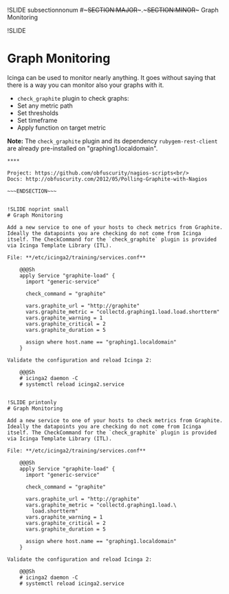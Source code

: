!SLIDE subsectionnonum
#~~~SECTION:MAJOR~~~.~~~SECTION:MINOR~~~ Graph Monitoring


!SLIDE
# Graph Monitoring

Icinga can be used to monitor nearly anything. It goes without saying that there is a way you can monitor also your graphs with it.

* `check_graphite` plugin to check graphs:
 * Set any metric path
 * Set thresholds
 * Set timeframe
 * Apply function on target metric

**Note:** The `check_graphite` plugin and its dependency `rubygem-rest-client` are already pre-installed on "graphing1.localdomain".

~~~SECTION:handouts~~~
****

Project: https://github.com/obfuscurity/nagios-scripts<br/>
Docs: http://obfuscurity.com/2012/05/Polling-Graphite-with-Nagios

~~~ENDSECTION~~~


!SLIDE noprint small
# Graph Monitoring

Add a new service to one of your hosts to check metrics from Graphite. Ideally the datapoints you are checking do not come from Icinga itself. The CheckCommand for the `check_graphite` plugin is provided via Icinga Template Library (ITL).

File: **/etc/icinga2/training/services.conf**

    @@@Sh
    apply Service "graphite-load" {
      import "generic-service"

      check_command = "graphite"

      vars.graphite_url = "http://graphite"
      vars.graphite_metric = "collectd.graphing1.load.load.shortterm"
      vars.graphite_warning = 1
      vars.graphite_critical = 2
      vars.graphite_duration = 5

      assign where host.name == "graphing1.localdomain"
    }

Validate the configuration and reload Icinga 2:

    @@@Sh
    # icinga2 daemon -C
    # systemctl reload icinga2.service


!SLIDE printonly
# Graph Monitoring

Add a new service to one of your hosts to check metrics from Graphite. Ideally the datapoints you are checking do not come from Icinga itself. The CheckCommand for the `check_graphite` plugin is provided via Icinga Template Library (ITL).

File: **/etc/icinga2/training/services.conf**

    @@@Sh
    apply Service "graphite-load" {
      import "generic-service"

      check_command = "graphite"

      vars.graphite_url = "http://graphite"
      vars.graphite_metric = "collectd.graphing1.load.\
        load.shortterm"
      vars.graphite_warning = 1
      vars.graphite_critical = 2
      vars.graphite_duration = 5

      assign where host.name == "graphing1.localdomain"
    }

Validate the configuration and reload Icinga 2:

    @@@Sh
    # icinga2 daemon -C
    # systemctl reload icinga2.service

